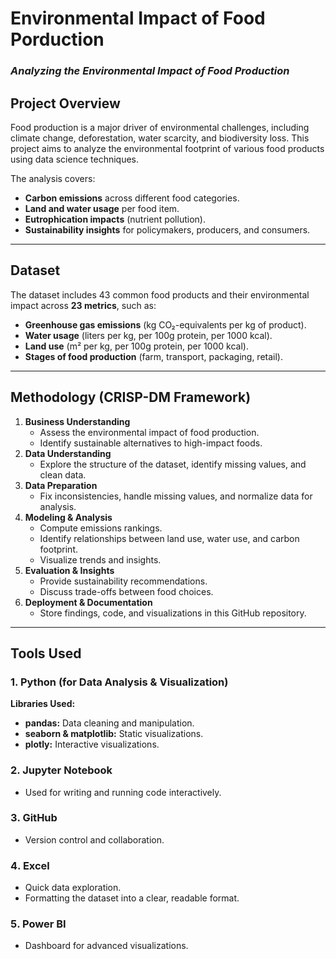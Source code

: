 # **Environmental Impact of Food Porduction**  
### *Analyzing the Environmental Impact of Food Production*  

## **Project Overview**  
Food production is a major driver of environmental challenges, including climate change, deforestation, water scarcity, and biodiversity loss. This project aims to analyze the environmental footprint of various food products using data science techniques.  

The analysis covers:  
- **Carbon emissions** across different food categories.  
- **Land and water usage** per food item.  
- **Eutrophication impacts** (nutrient pollution).  
- **Sustainability insights** for policymakers, producers, and consumers.  

---

## **Dataset**  
The dataset includes 43 common food products and their environmental impact across **23 metrics**, such as:  
- **Greenhouse gas emissions** (kg CO₂-equivalents per kg of product).  
- **Water usage** (liters per kg, per 100g protein, per 1000 kcal).  
- **Land use** (m² per kg, per 100g protein, per 1000 kcal).  
- **Stages of food production** (farm, transport, packaging, retail).  

---

## **Methodology (CRISP-DM Framework)**  
1. **Business Understanding**  
   - Assess the environmental impact of food production.  
   - Identify sustainable alternatives to high-impact foods.  
2. **Data Understanding**  
   - Explore the structure of the dataset, identify missing values, and clean data.  
3. **Data Preparation**  
   - Fix inconsistencies, handle missing values, and normalize data for analysis.  
4. **Modeling & Analysis**  
   - Compute emissions rankings.  
   - Identify relationships between land use, water use, and carbon footprint.  
   - Visualize trends and insights.  
5. **Evaluation & Insights**  
   - Provide sustainability recommendations.  
   - Discuss trade-offs between food choices.  
6. **Deployment & Documentation**  
   - Store findings, code, and visualizations in this GitHub repository.  

---

## **Tools Used**  
### **1️. Python (for Data Analysis & Visualization)**  
**Libraries Used:**  
- **pandas:** Data cleaning and manipulation.  
- **seaborn & matplotlib:** Static visualizations.  
- **plotly:** Interactive visualizations.  

### **2️. Jupyter Notebook**  
- Used for writing and running code interactively.  

### **3️. GitHub**  
- Version control and collaboration.  

### **4️. Excel** 
- Quick data exploration.
- Formatting the dataset into a clear, readable format. 

### **5️. Power BI**  
- Dashboard for advanced visualizations.  
